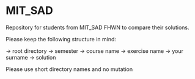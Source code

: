 MIT_SAD
=======

Repository for students from MIT_SAD FHWN to compare their solutions.

Please keep the following structure in mind:

-> root directory -> semester -> course name -> exercise name -> your surname -> solution

Please use short directory names and no mutation
